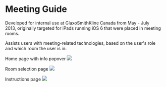 Meeting Guide
=============

Developed for internal use at GlaxoSmithKline Canada from May - July 2013, originally targeted for iPads running iOS 6 that were placed in meeting rooms.

Assists users with meeting-related technologies, based on the user's role and which room the user is in.


Home page with info popover
<img src = http://i.imgur.com/QIlkFx3.png>

Room selection page
<img src = http://i.imgur.com/6brSWdy.png> 

Instructions page
<img src = http://i.imgur.com/JWdz0WF.png>
